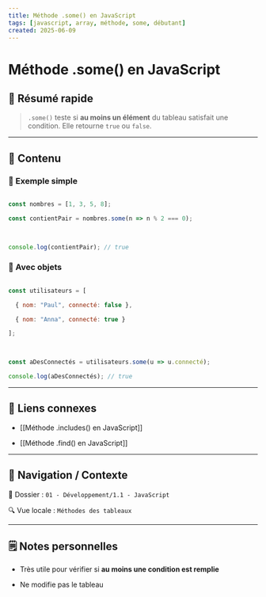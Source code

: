 ```yaml
---
title: Méthode .some() en JavaScript
tags: [javascript, array, méthode, some, débutant]
created: 2025-06-09
---  
```


# Méthode .some() en JavaScript

## 🧠 Résumé rapide

> `.some()` teste si **au moins un élément** du tableau satisfait une condition. Elle retourne `true` ou `false`.

---

## 📌 Contenu
 

### 📍 Exemple simple

  

```js

const nombres = [1, 3, 5, 8];

const contientPair = nombres.some(n => n % 2 === 0);

  

console.log(contientPair); // true

```

  

### 📍 Avec objets

  

```js

const utilisateurs = [

  { nom: "Paul", connecté: false },

  { nom: "Anna", connecté: true }

];

  

const aDesConnectés = utilisateurs.some(u => u.connecté);

console.log(aDesConnectés); // true

```

  

---

  

## 🔗 Liens connexes

  

- [[Méthode .includes() en JavaScript]]

- [[Méthode .find() en JavaScript]]

  

---

  

## 🧭 Navigation / Contexte

  

📂 Dossier : `01 - Développement/1.1 - JavaScript`  

🔍 Vue locale : `Méthodes des tableaux`

  

---

  

## 🗒️ Notes personnelles

  

- Très utile pour vérifier si **au moins une condition est remplie**

- Ne modifie pas le tableau